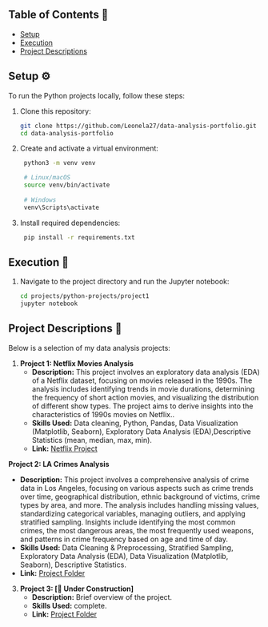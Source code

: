 ## Table of Contents 📑

- [Setup](#setup)
- [Execution](#execution)
- [Project Descriptions](#project-descriptions)

## Setup ⚙️

To run the Python projects locally, follow these steps:

1. Clone this repository:
   ```bash
   git clone https://github.com/Leonela27/data-analysis-portfolio.git
   cd data-analysis-portfolio
   ```

2. Create and activate a virtual environment:

   ```bash
    python3 -m venv venv

    # Linux/macOS
    source venv/bin/activate
    
    # Windows
    venv\Scripts\activate
    ```

3. Install required dependencies:
   ```bash
    pip install -r requirements.txt
    ```

## Execution 🚀

1. Navigate to the project directory and run the Jupyter notebook:
    ```bash
    cd projects/python-projects/project1
    jupyter notebook
    ```
## Project Descriptions 🐍

Below is a selection of my data analysis projects:

1. **Project 1: Netflix Movies Analysis**
   - **Description:** This project involves an exploratory data analysis (EDA) of a Netflix dataset, focusing on movies released in the 1990s. The analysis includes identifying trends in movie durations, determining the frequency of short action movies, and visualizing the distribution of different show types. The project aims to derive insights into the characteristics of 1990s movies on Netflix..
   - **Skills Used:** Data cleaning, Python, Pandas, Data Visualization (Matplotlib, Seaborn), Exploratory Data Analysis (EDA),Descriptive Statistics (mean, median, max, min).
   - **Link:** [Netflix Project](./project1)

**Project 2: LA Crimes Analysis**
   - **Description:** This project involves a comprehensive analysis of crime data in Los Angeles, focusing on various aspects such as crime trends over time, geographical distribution, ethnic background of victims, crime types by area, and more. The analysis includes handling missing values, standardizing categorical variables, managing outliers, and applying stratified sampling. Insights include identifying the most common crimes, the most dangerous areas, the most frequently used weapons, and patterns in crime frequency based on age and time of day.
   - **Skills Used:** Data Cleaning & Preprocessing, Stratified Sampling, Exploratory Data Analysis (EDA), Data Visualization (Matplotlib, Seaborn), Descriptive Statistics.
   - **Link:** [Project Folder](./project2)


3. **Project 3: [🚧 Under Construction]**
   - **Description:** Brief overview of the project.
   - **Skills Used:** complete.
   - **Link:** [Project Folder](./project3)
